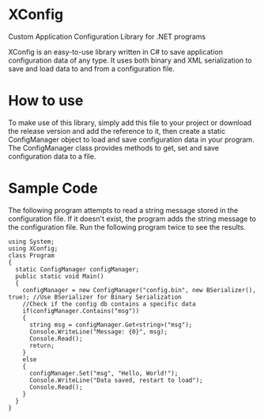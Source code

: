 # XConfig
Custom Application Configuration Library for .NET programs

XConfig is an easy-to-use library written in C# to save application configuration data of any type. 
It uses both binary and XML serialization to save and load data to and from a configuration file. 

# How to use
To make use of this library, simply add this file to your project or download the release version and add the reference to it, then create a static ConfigManager object to load and save configuration data in your program. 
The ConfigManager class provides methods to get, set and save configuration data to a file. 

# Sample Code

The following program attempts to read a string message stored in the configuration file. If it doesn't exist, the program adds the string message to the configuration file. Run the following program twice to see the results. 

    using System;
    using XConfig;
    class Program
    {
      static ConfigManager configManager;
      public static void Main()
      {
        configManager = new ConfigManager("config.bin", new BSerializer(), true); //Use BSerializer for Binary Serialization 
        //Check if the config db contains a specific data
        if(configManager.Contains("msg"))
        {
          string msg = configManager.Get<string>("msg");
          Console.WriteLine("Message: {0}", msg);
          Console.Read();
          return;
        }
        else
        {
          configManager.Set("msg", "Hello, World!");
          Console.WriteLine("Data saved, restart to load");
          Console.Read();
        }
      }
    }
